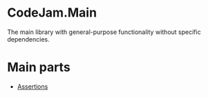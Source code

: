 ﻿# CodeJam.Main

The main library with general-purpose functionality without specific dependencies.

# Main parts

- [Assertions](Assertions/Readme.md)